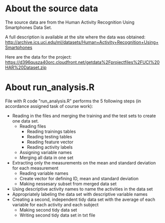 # About the source data

The source data are from the Human Activity Recognition Using Smartphones Data Set. 

A full description is available at the site where the data was obtained: http://archive.ics.uci.edu/ml/datasets/Human+Activity+Recognition+Using+Smartphones 

Here are the data for the project: https://d396qusza40orc.cloudfront.net/getdata%2Fprojectfiles%2FUCI%20HAR%20Dataset.zip


# About run_analysis.R

File with R code "run_analysis.R" performs the 5 following steps (in accordance assigned task of course work):

- Reading in the files and merging the training and the test sets to create one data set.
  - Reading files
    - Reading trainings tables
    - Reading testing tables
    - Reading feature vector
    - Reading activity labels
  - Assigning variable names
  - Merging all data in one set
- Extracting only the measurements on the mean and standard deviation for each measurement
  - Reading variable names
  - Create vector for defining ID, mean and standard deviation
  - Making nessesary subset from merged data set
- Using descriptive activity names to name the activities in the data set
- Appropriately labeling the data set with descriptive variable names
- Creating a second, independent tidy data set with the average of each variable for each activity and each subject
  - Making second tidy data set
  - Writing second tidy data set in txt file
